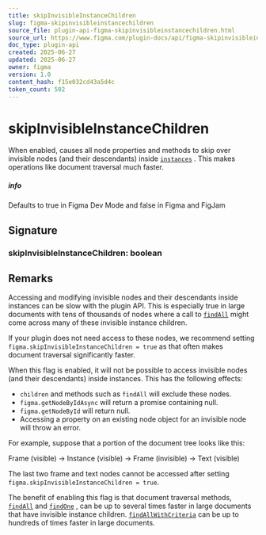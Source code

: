 ```yaml
---
title: skipInvisibleInstanceChildren
slug: figma-skipinvisibleinstancechildren
source_file: plugin-api-figma-skipinvisibleinstancechildren.html
source_url: https://www.figma.com/plugin-docs/api/figma-skipinvisibleinstancechildren/
doc_type: plugin-api
created: 2025-06-27
updated: 2025-06-27
owner: figma
version: 1.0
content_hash: f15e032cd43a5d4c
token_count: 502
---
```

# skipInvisibleInstanceChildren

When enabled, causes all node properties and methods to skip over invisible nodes (and their descendants) inside [`instances`](/plugin-docs/api/InstanceNode/)
.
This makes operations like document traversal much faster.

##### info

Defaults to true in Figma Dev Mode and false in Figma and FigJam

## Signature

### skipInvisibleInstanceChildren: boolean

## Remarks

Accessing and modifying invisible nodes and their descendants inside instances can be slow with the plugin API.
This is especially true in large documents with tens of thousands of nodes where a call to [`findAll`](/plugin-docs/api/properties/nodes-findall/)
 might come across many of these invisible instance children.

If your plugin does not need access to these nodes, we recommend setting `figma.skipInvisibleInstanceChildren = true` as that often makes document traversal significantly faster.

When this flag is enabled, it will not be possible to access invisible nodes (and their descendants) inside instances. This has the following effects:

- `children` and methods such as `findAll` will exclude these nodes.
- `figma.getNodeByIdAsync` will return a promise containing null.
- `figma.getNodeById` will return null.
- Accessing a property on an existing node object for an invisible node will throw an error.

For example, suppose that a portion of the document tree looks like this:

Frame (visible) → Instance (visible) → Frame (invisible) → Text (visible)

The last two frame and text nodes cannot be accessed after setting `figma.skipInvisibleInstanceChildren = true`.

The benefit of enabling this flag is that document traversal methods, [`findAll`](/plugin-docs/api/properties/nodes-findall/)
 and [`findOne`](/plugin-docs/api/properties/nodes-findone/)
, can be up to several times faster in large documents that have invisible instance children.
[`findAllWithCriteria`](/plugin-docs/api/properties/nodes-findallwithcriteria/)
 can be up to hundreds of times faster in large documents.